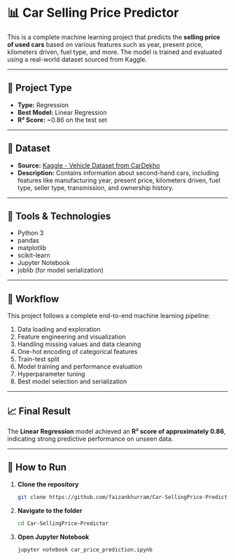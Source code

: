 # 📊 Car Selling Price Predictor

This is a complete machine learning project that predicts the **selling price of used cars** based on various features such as year, present price, kilometers driven, fuel type, and more. The model is trained and evaluated using a real-world dataset sourced from Kaggle.

---

## 🧠 Project Type

- **Type:** Regression  
- **Best Model:** Linear Regression  
- **R² Score:** ~0.86 on the test set

---

## 📁 Dataset

- **Source:** [Kaggle - Vehicle Dataset from CarDekho](https://www.kaggle.com/datasets/nehalbirla/vehicle-dataset-from-cardekho)  
- **Description:** Contains information about second-hand cars, including features like manufacturing year, present price, kilometers driven, fuel type, seller type, transmission, and ownership history.

---

## 🔧 Tools & Technologies

- Python 3  
- pandas  
- matplotlib  
- scikit-learn  
- Jupyter Notebook  
- joblib (for model serialization)

---

## 🔄 Workflow

This project follows a complete end-to-end machine learning pipeline:

1. Data loading and exploration  
2. Feature engineering and visualization  
3. Handling missing values and data cleaning  
4. One-hot encoding of categorical features  
5. Train-test split  
6. Model training and performance evaluation  
7. Hyperparameter tuning  
8. Best model selection and serialization

---

## 📈 Final Result

The **Linear Regression** model achieved an **R² score of approximately 0.86**, indicating strong predictive performance on unseen data.

---


## 📌 How to Run

1. **Clone the repository**
   ```bash
   git clone https://github.com/faizankhurram/Car-SellingPrice-Predictor.git
2. **Navigate to the folder**
   ```bash
   cd Car-SellingPrice-Predictor
3. **Open Jupyter Notebook**
   ```bash
   jupyter notebook car_price_prediction.ipynb
